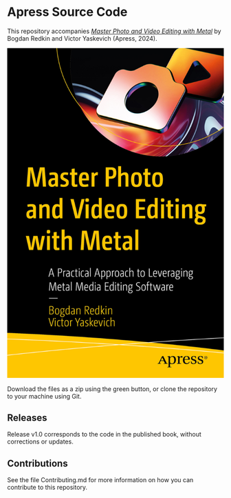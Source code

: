# Apress Source Code

This repository accompanies [*Master Photo and Video Editing with Metal*](https://link.springer.com/book/9798868808319) by  Bogdan Redkin and Victor Yaskevich (Apress, 2024).

[comment]: #cover
![Cover image](979-8-8688-0831-9.jpg)

Download the files as a zip using the green button, or clone the repository to your machine using Git.

## Releases

Release v1.0 corresponds to the code in the published book, without corrections or updates.

## Contributions

See the file Contributing.md for more information on how you can contribute to this repository.